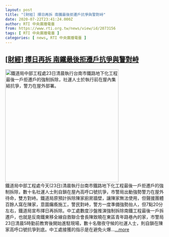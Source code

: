 ```yaml
---
layout: post
title: "[財經] 擇日再拆 南鐵最後拒遷戶抗爭與警對峙"
date: 2020-07-22T23:41:24.000Z
author: RTI 中央廣播電臺
from: https://www.rti.org.tw/news/view/id/2073156
tags: [ RTI 中央廣播電臺 ]
categories: [ news, RTI 中央廣播電臺 ]
---
```

<!--1595461284000-->
[[財經] 擇日再拆 南鐵最後拒遷戶抗爭與警對峙](https://www.rti.org.tw/news/view/id/2073156)
------

<div>
<img src="https://static.rti.org.tw/assets/thumbnails/2020/07/23/20200723000002M.jpg" width="360" alt="鐵道局中部工程處23日清晨執行台南市鐵路地下化工程最後一戶拒遷戶的強制拆除，社運人士於執行前在屋內集結抗爭，警力在屋外部署。" title="鐵道局中部工程處23日清晨執行台南市鐵路地下化工程最後一戶拒遷戶的強制拆除，社運人士於執行前在屋內集結抗爭，警力在屋外部署。"><br>鐵道局中部工程處今天(23日)清晨執行台南市鐵路地下化工程最後一戶拒遷戶的強制拆除，數十名社運人士則自鎖在屋內高呼口號抗爭，市警局出動強勢警力在屋外待命，雙方對峙。鐵道局原預計拆除陳家廚房牆壁，讓陳家無法使用，但聲援團體百餘人窩在陳家，意圖癱瘓施工，警民對峙，警方一度準備強勢抬人，但7點20分左右，鐵道局宣布擇日再拆除。中工處數度沙盤推演強制拆除南鐵工程最後一戶拆遷戶，也就是反南鐵東移全線自救聯合會長陳致曉在東區青年路巷內的家，市警局23日清晨5時勤前教育後開始進駐現場，數十名徹夜守候的社運人士，則自鎖在陳家高呼口號抗爭到底。中工處接獲的指示是在避免火爆...<a target="_blank" href="https://www.rti.org.tw/news/view/id/2073156">...more</a>
</div>
